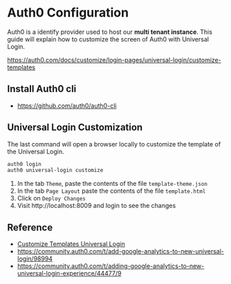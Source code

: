 # Auth0 Configuration

Auth0 is a identify provider used to host our **multi tenant instance**. This guide will explain how to customize the screen of Auth0 with Universal Login.

https://auth0.com/docs/customize/login-pages/universal-login/customize-templates

## Install Auth0 cli

- https://github.com/auth0/auth0-cli

## Universal Login Customization

The last command will open a browser locally to customize the template of the Universal Login.

```sh
auth0 login
auth0 universal-login customize
```

1. In the tab `Theme`, paste the contents of the file `template-theme.json`
2. In the tab `Page Layout` paste the contents of the file `template.html`
3. Click on `Deploy Changes`
4. Visit http://localhost:8009 and login to see the changes

## Reference

- [Customize Templates Universal Login](https://auth0.com/docs/customize/login-pages/universal-login/customize-templates)
- https://community.auth0.com/t/add-google-analytics-to-new-universal-login/98994
- https://community.auth0.com/t/adding-google-analytics-to-new-universal-login-experience/44477/9